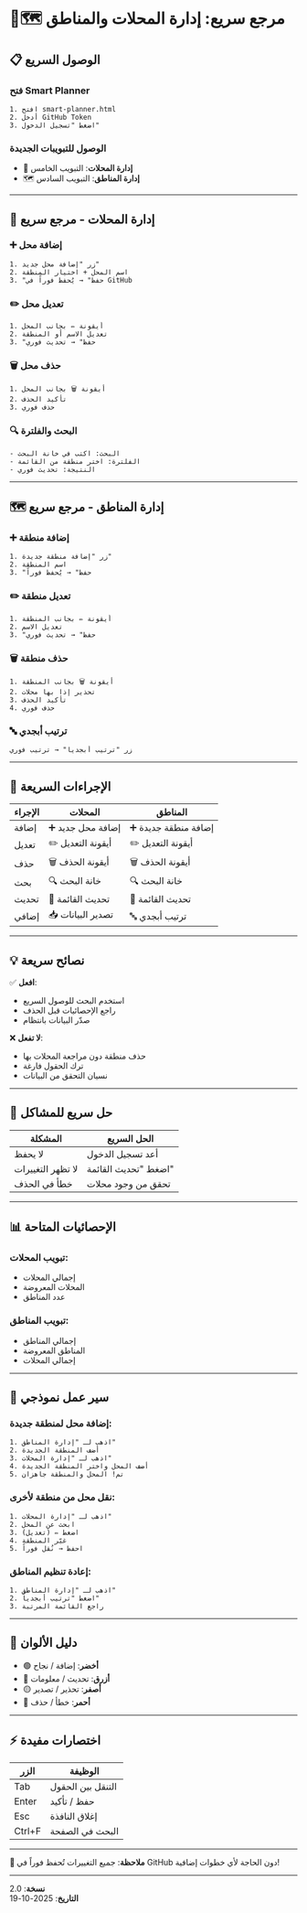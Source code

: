 # 🏪🗺️ مرجع سريع: إدارة المحلات والمناطق

## 📋 الوصول السريع

### فتح Smart Planner
```
1. افتح smart-planner.html
2. أدخل GitHub Token
3. اضغط "تسجيل الدخول"
```

### الوصول للتبويبات الجديدة
- 🏪 **إدارة المحلات**: التبويب الخامس
- 🗺️ **إدارة المناطق**: التبويب السادس

---

## 🏪 إدارة المحلات - مرجع سريع

### ➕ إضافة محل
```
1. زر "إضافة محل جديد"
2. اسم المحل + اختيار المنطقة
3. "حفظ" → يُحفظ فوراً في GitHub
```

### ✏️ تعديل محل
```
1. أيقونة ✏️ بجانب المحل
2. تعديل الاسم أو المنطقة
3. "حفظ" → تحديث فوري
```

### 🗑️ حذف محل
```
1. أيقونة 🗑️ بجانب المحل
2. تأكيد الحذف
3. حذف فوري
```

### 🔍 البحث والفلترة
```
- البحث: اكتب في خانة البحث
- الفلترة: اختر منطقة من القائمة
- النتيجة: تحديث فوري
```

---

## 🗺️ إدارة المناطق - مرجع سريع

### ➕ إضافة منطقة
```
1. زر "إضافة منطقة جديدة"
2. اسم المنطقة
3. "حفظ" → يُحفظ فوراً
```

### ✏️ تعديل منطقة
```
1. أيقونة ✏️ بجانب المنطقة
2. تعديل الاسم
3. "حفظ" → تحديث فوري
```

### 🗑️ حذف منطقة
```
1. أيقونة 🗑️ بجانب المنطقة
2. تحذير إذا بها محلات
3. تأكيد الحذف
4. حذف فوري
```

### 🔤 ترتيب أبجدي
```
زر "ترتيب أبجدياً" → ترتيب فوري
```

---

## 🎯 الإجراءات السريعة

| الإجراء | المحلات | المناطق |
|---------|---------|---------|
| إضافة | ➕ إضافة محل جديد | ➕ إضافة منطقة جديدة |
| تعديل | ✏️ أيقونة التعديل | ✏️ أيقونة التعديل |
| حذف | 🗑️ أيقونة الحذف | 🗑️ أيقونة الحذف |
| بحث | 🔍 خانة البحث | 🔍 خانة البحث |
| تحديث | 🔄 تحديث القائمة | 🔄 تحديث القائمة |
| إضافي | 📥 تصدير البيانات | 🔤 ترتيب أبجدي |

---

## 💡 نصائح سريعة

✅ **افعل**:
- استخدم البحث للوصول السريع
- راجع الإحصائيات قبل الحذف
- صدّر البيانات بانتظام

❌ **لا تفعل**:
- حذف منطقة دون مراجعة المحلات بها
- ترك الحقول فارغة
- نسيان التحقق من البيانات

---

## 🔧 حل سريع للمشاكل

| المشكلة | الحل السريع |
|---------|-------------|
| لا يحفظ | أعد تسجيل الدخول |
| لا تظهر التغييرات | اضغط "تحديث القائمة" |
| خطأ في الحذف | تحقق من وجود محلات |

---

## 📊 الإحصائيات المتاحة

### تبويب المحلات:
- إجمالي المحلات
- المحلات المعروضة
- عدد المناطق

### تبويب المناطق:
- إجمالي المناطق
- المناطق المعروضة
- إجمالي المحلات

---

## 🚀 سير عمل نموذجي

### إضافة محل لمنطقة جديدة:
```
1. اذهب لـ "إدارة المناطق"
2. أضف المنطقة الجديدة
3. اذهب لـ "إدارة المحلات"
4. أضف المحل واختر المنطقة الجديدة
5. تم! المحل والمنطقة جاهزان
```

### نقل محل من منطقة لأخرى:
```
1. اذهب لـ "إدارة المحلات"
2. ابحث عن المحل
3. اضغط ✏️ (تعديل)
4. غيّر المنطقة
5. احفظ → نُقل فوراً
```

### إعادة تنظيم المناطق:
```
1. اذهب لـ "إدارة المناطق"
2. اضغط "ترتيب أبجدياً"
3. راجع القائمة المرتبة
```

---

## 🎨 دليل الألوان

- 🟢 **أخضر**: إضافة / نجاح
- 🔵 **أزرق**: تحديث / معلومات
- 🟡 **أصفر**: تحذير / تصدير
- 🔴 **أحمر**: خطأ / حذف

---

## ⚡ اختصارات مفيدة

| الزر | الوظيفة |
|------|---------|
| Tab | التنقل بين الحقول |
| Enter | حفظ / تأكيد |
| Esc | إغلاق النافذة |
| Ctrl+F | البحث في الصفحة |

---

**📌 ملاحظة**: جميع التغييرات تُحفظ فوراً في GitHub دون الحاجة لأي خطوات إضافية!

---

**نسخة**: 2.0  
**التاريخ**: 2025-10-19
